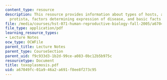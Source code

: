 ```yaml
---
content_type: resource
description: This resource provides information about types of hosts, apicomplexa
  protista, factors determining expression of disease, and basic facts about toxoplasmosis.
file: /media/courses/hst-071-human-reproductive-biology-fall-2005/a67049fc01a946a2a691f8ee8f273c95_toxoplasmosis.pdf
file_type: application/pdf
learning_resource_types:
- Lecture Notes
ocw_type: OCWFile
parent_title: Lecture Notes
parent_type: CourseSection
parent_uid: f9c933d3-1b2d-99ce-a083-0bc12b5b975c
resourcetype: Document
title: toxoplasmosis.pdf
uid: a67049fc-01a9-46a2-a691-f8ee8f273c95
---
```

